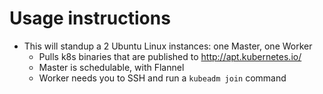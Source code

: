 # Usage instructions

- This will standup a 2 Ubuntu Linux instances: one Master, one Worker
  - Pulls k8s binaries that are published to http://apt.kubernetes.io/ 
  - Master is schedulable, with Flannel
  - Worker needs you to SSH and run a `kubeadm join` command